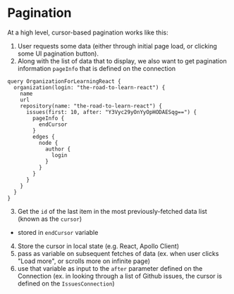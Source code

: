 
# Pagination
At a high level, cursor-based pagination works like this:
1. User requests some data (either through initial page load, or clicking some UI pagination button).
2. Along with the list of data that to display, we also want to get pagination information `pageInfo` that is defined on the connection
```
query OrganizationForLearningReact {
  organization(login: "the-road-to-learn-react") {
    name
    url
    repository(name: "the-road-to-learn-react") {
      issues(first: 10, after: "Y3Vyc29yOnYyOpHODAESqg==") {
        pageInfo {
          endCursor
        }
        edges {
          node {
            author {
              login
            }
          }
        }
      }
    }
  }
}
```
3. Get the `id` of the last item in the most previously-fetched data list (known as the `cursor`) 
  - stored in `endCursor` variable
4. Store the cursor in local state (e.g. React, Apollo Client)
5. pass as variable on subsequent fetches of data (ex. when user clicks "Load more", or scrolls more on infinite page)
6. use that variable as input to the `after` parameter defined on the Connection (ex. in looking through a list of Github issues, the cursor is defined on the `IssuesConnection`)
